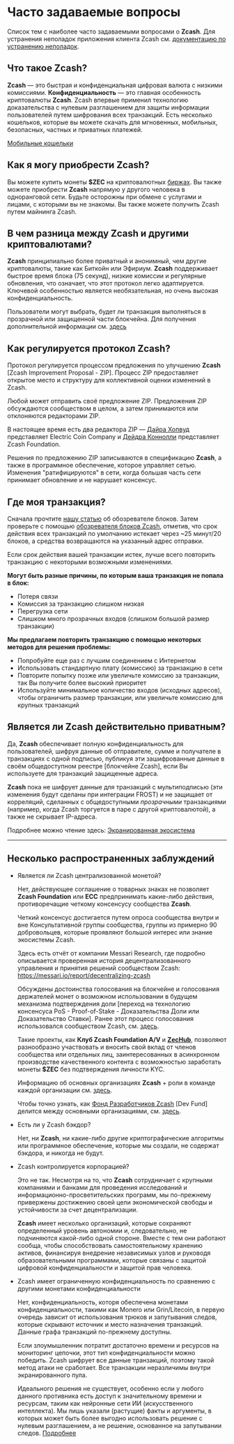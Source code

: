 # Часто задаваемые вопросы

Список тем с наиболее часто задаваемыми вопросами о **Zcash**. Для устранения неполадок приложения клиента Zcash см. [документацию по устранению неполадок](https://zcash.readthedocs.io/en/latest/rtd_pages/troubleshooting_guide.html).


## Что такое Zcash?

**Zcash** — это быстрая и конфиденциальная цифровая валюта с низкими комиссиями. **Конфиденциальность** — это главная особенность криптовалюты **Zcash**. Zcash впервые применил технологию доказательства с нулевым разглашением для защиты информации пользователей путем шифрования всех транзакций. Есть несколько кошельков, которые вы можете скачать для мгновенных, мобильных, безопасных, частных и приватных платежей.

[Мобильные кошельки](https://z.cash/wallets/)


## Как я могу приобрести Zcash?

Вы можете купить монеты **$ZEC** на криптовалютных [биржах](https://z.cash/exchanges). Вы также можете приобрести **Zcash** напрямую у другого человека в одноранговой сети. Будьте осторожны при обмене с услугами и лицами, с которыми вы не знакомы. Вы также можете получить Zcash путем майнинга Zcash.


## В чем разница между Zcash и другими криптовалютами?

**Zcash** принципиально более приватный и анонимный, чем другие криптовалюты, такие как Биткойн или Эфириум. **Zcash** поддерживает быстрое время блока (75 секунд), низкие комиссии и регулярные обновления, что означает, что этот протокол легко адаптируется. Ключевой особенностью является необязательная, но очень высокая конфиденциальность.

Пользователи могут выбрать, будет ли транзакция выполняться в прозрачной или защищенной части блокчейна. Для получения дополнительной информации см. [здесь](https://bitzecbzc.github.io/blog/shielded-ecosystem/index.html)

## Как регулируется протокол Zcash?

Протокол регулируется процессом предложения по улучшению **Zcash** [Zcash Improvement Proposal - ZIP]. Процесс ZIP предоставляет открытое место и структуру для коллективной оценки изменений в Zcash.

Любой может отправить своё предложение ZIP. Предложения ZIP обсуждаются сообществом в целом, а затем принимаются или отклоняются редакторами ZIP.

В настоящее время есть два редактора ZIP — [Дайра Хопвуд](https://twitter.com/feministPLT) представляет Electric Coin Company и [Дейдра Коннолли](https://twitter.com/durumcrustulum) представляет Zcash Foundation.

Решения по предложению ZIP записываются в спецификацию **Zcash**, а также в программное обеспечение, которое управляет сетью. Изменения "ратифицируются" в сети, когда большая часть сети принимает обновление и не нарушает консенсус.

## Где моя транзакция?

Сначала прочтите [нашу статью](https://zechub.notion.site/Zcash-Blockchain-Explorer-4b4d970cb53e474989932c6e1a78b629) об обозревателе блоков. Затем проверьте с помощью [обозревателя блоков Zcash](https://zcashblockexplorer.com), отметив, что срок действия всех транзакций по умолчанию истекает через ~25 минут/20 блоков, а средства возвращаются на указанный адрес отправки.

Если срок действия вашей транзакции истек, лучше всего повторить транзакцию с некоторыми возможными изменениями.

**Могут быть разные причины, по которым ваша транзакция не попала в блок:**
+ Потеря связи
+ Комиссия за транзакцию слишком низкая
+ Перегрузка сети
+ Слишком много прозрачных входов (слишком большой размер транзакции)


**Мы предлагаем повторить транзакцию с помощью некоторых методов для решения проблемы:**
+ Попробуйте еще раз с лучшим соединением с Интернетом
+ Использовать стандартную плату (комиссию) за транзакцию в сети
+ Повторите попытку позже или увеличьте комиссию за транзакции, так Вы получите более высокий приоритет
+ Используйте минимальное количество входов (исходных адресов), чтобы ограничить размер транзакции, или увеличьте комиссию для крупных транзакций



## Является ли Zcash действительно приватным?

Да, **Zcash** обеспечивает полную конфиденциальность для пользователей, шифруя данные об отправителе, сумме и получателе в транзакциях с одной подписью, публикуя эти зашифрованные данные в своём общедоступном реестре [блокчейне Zcash], если Вы используете для транзакций защищенные адреса.

**Zcash** пока не шифрует данные для транзакций с мультиподписью (эти изменения будут сделаны при интеграции FROST) и не защищает от корреляций, сделанных с общедоступными *прозрачными* транзакциями (например, когда Zcash торгуется в паре с другой криптовалютой), а также не скрывает IP-адреса.

Подробнее можно чтение здесь: [Экранированная экосистема](https://electriccoin.co/blog/shielded-ecosystem)

___


## Несколько распространенных заблуждений

+ Является ли Zcash централизованной монетой?
 

    Нет, действующее соглашение о товарных знаках не позволяет **Zcash Foundation** или **ECC** предпринимать какие-либо действия, противоречащие четкому консенсусу сообщества **Zcash**.

    Четкий консенсус достигается путем опроса сообщества внутри и вне Консультативной группы сообщества, группы из примерно 90 добровольцев, которые проявляют большой интерес или знание экосистемы Zcash.

    Здесь есть отчёт от компании Messari Research, где подробно описывается проверенная история децентрализованного управления и принятия решений сообществом Zcash: https://messari.io/report/decentralizing-zcash

    Обсуждены достоинства голосования на блокчейне и голосования держателей монет о возможном использовании в будущем механизма подтверждения доли [переход на технологию консенсуса PoS - Proof-of-Stake - Доказательства Доли или Доказательство Ставки]. Ранее этот процесс голосования использовался сообществом Zcash, см. [здесь](https://forum.zcashcommunity.com/t/coin-holder-polling-instructions/40170).

    Такие проекты, как **Клуб Zcash Foundation A/V** и [**ZecHub**](https://www.zechub.xyz/), позволяют разнообразно участвовать и вносить свой вклад от членов сообщества или отдельных лиц, заинтересованных в асинхронном производстве качественного контента с возможностью заработать монеты **$ZEC** без подтверждения личности KYC.
    
    Информацию об основных организациях **Zcash** + роли в команде каждой организации см. [здесь](https://zechub.notion.site/Zcash-Basics-d2946ad9c3b541759174dbcbf0e8c9cc).
   
    Чтобы точно узнать, как [Фонд Разработчиков Zcash](https://z.cash/zcash-development-and-governance/) [Dev Fund] делится между основными организациями, см. [здесь](https://zechub.notion.site/Zcash-Development-Fund-aa3e0ac2a8514d97aef5254f3b76d7b2).



+ Есть ли у Zcash бэкдор?

   Нет, ни **Zcash**, ни какие-либо другие криптографические алгоритмы или программное обеспечение, которые мы создали, не содержат бэкдора, и никогда не будут.



+ Zcash контролируется корпорацией?

    Это не так. Несмотря на то, что **Zcash** сотрудничает с крупными компаниями и банками для проведения исследований и информационно-просветительских программ, мы по-прежнему привержены достижению своей цели экономической свободы и устойчивости за счет децентрализации.
   
    **Zcash** имеет несколько организаций, которые сохраняют определенный уровень автономии и, следовательно, не подчиняются какой-либо одной стороне. Вместе с тем они работают сообща, чтобы способствовать самостоятельному хранению активов, финансируя внедрение независимых узлов и руководя образовательными программами, которые связаны с защитой цифровой конфиденциальности и защитой прав человека.




+ Zcash имеет ограниченную конфиденциальность по сравнению с другими монетами конфиденциальности
   
     Нет, конфиденциальность, которя обеспечена монетами конфиденциальности, такими как Monero или Grin/Litecoin, в первую очередь зависит от использования трюков и запутывания следов, которые скрывают источник и место назначения транзакций. Данные графа транзакций по-прежнему доступны.
    
     Если злоумышленник потратит достаточно времени и ресурсов на мониторинг цепочки, этот тип конфиденциальности можно победить. Zcash шифрует все данные транзакций, поэтому такой метод атаки не сработает. Все транзакции неразличимы внутри экранированного пула.

     Идеального решения не существует, особенно если у любого данного противника есть доступ к значительному времени и ресурсам, таким как нейронные сети ИИ (искусственного интеллекта). Мы лишь указали (растущие) факты и аргументы, в которых может быть более выгодно использовать решение с нулевым разглашением, а не решение, основанное на запутывании следов.
     [Подробнее](https://electriccoin.co/blog/not-private-enough-mixers-and-decoys-wont-protect-you-for-long/)
